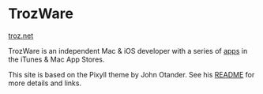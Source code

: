 # TrozWare

[troz.net](http://troz.net)

TrozWare is an independent Mac & iOS developer with a series of [apps](http://troz.net/applications/) in the iTunes & Mac App Stores.

This site is based on the Pixyll theme by John Otander.
See his [README](https://github.com/trozware/trozware.github.io/blob/master/README-Pixyll.md) for more details and links.
